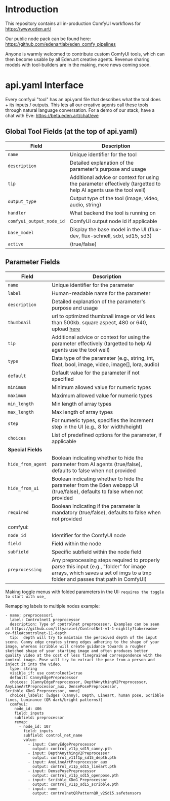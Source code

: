 # Introduction

This repository contains all in-production ComfyUI workflows for https://www.eden.art/

Our public node pack can be found here: https://github.com/edenartlab/eden_comfy_pipelines

Anyone is warmly welcomed to contribute custom ComfyUI tools, which can then become usable by all Eden.art creative agents.
Revenue sharing models with tool-builders are in the making, more news coming soon.

# api.yaml Interface
Every comfyui "tool" has an api.yaml file that describes what the tool does + its inputs / outputs. This lets all our creative agents call these tools through natural language conversation.
For a demo of our stack, have a chat with Eve: https://beta.eden.art/chat/eve

## Global Tool Fields (at the top of api.yaml)

| Field | Description |
|-------|-------------|
| `name` | Unique identifier for the tool |
| `description` | Detailed explanation of the parameter's purpose and usage |
| `tip` | Additional advice or context for using the parameter effectively (targetted to help AI agents use the tool well) |
| `output_type` | Output type of the tool (image, video, audio, string) |
| `handler` | What backend the tool is running on |
| `comfyui_output_node_id` | ComfyUI output node id if applicable |
| `base_model` | Display the base model in the UI (flux-dev, flux-schnell, sdxl, sd15, sd3) |
| `active` | (true/false) |

## Parameter Fields

| Field | Description |
|-------|-------------|
| `name` | Unique identifier for the parameter |
| `label` | Human-readable name for the parameter |
| `description` | Detailed explanation of the parameter's purpose and usage |
| `thumbnail` | url to optimized thumbnail image or vid less than 500kb. square aspect, 480 or 640, upload [here](https://us-east-1.console.aws.amazon.com/s3/buckets/edenartlab-prod-data?region=us-east-1&bucketType=general&prefix=app/&showversions=false) |
| `tip` | Additional advice or context for using the parameter effectively (targetted to help AI agents use the tool well) |
| `type` | Data type of the parameter (e.g., string, int, float, bool, image, video, image[], lora, audio) |
| `default` | Default value for the parameter if not specified |
| `minimum` | Minimum allowed value for numeric types |
| `maximum` | Maximum allowed value for numeric types |
| `min_length` | Min length of array types |
| `max_length` | Max length of array types |
| `step` | For numeric types, specifies the increment step in the UI (e.g., 8 for width/height) |
| `choices` | List of predefined options for the parameter, if applicable |
| **Special Fields** |
| `hide_from_agent` | Boolean indicating whether to hide the parameter from AI agents (true/false), defaults to false when not provided |
| `hide_from_ui` | Boolean indicating whether to hide the parameter from the Eden webapp UI (true/false), defaults to false when not provided |
| `required` | Boolean indicating if the parameter is mandatory (true/false), defaults to false when not provided |
| comfyui: |
| `node_id` | Identifier for the ComfyUI node |
| `field` | Field within the node |
| `subfield` | Specific subfield within the node field |
| `preprocessing` | Any preprocessing steps required to properly parse this input (e.g., "folder" for image arrays, which saves a set of imgs to a tmp folder and passes that path in ComfyUI) |

Making toggle menus with folded parameters in the UI:
`requires the toggle to start with use_ `

Remapping labels to multiple nodes example:
```
- name: preprocessor1
  label: Controlnet1 preprocessor
  description: Type of controlnet preprocessor. Examples can be seen at https://github.com/lllyasviel/ControlNet-v1-1-nightly?tab=readme-ov-file#controlnet-11-depth
  tip:  depth will try to maintain the perceived depth of the input scene. Canny edge creates strong edges adhering to the shape of your image, whereas scribble will create guidance towards a rougher sketched shape of your starting image and often produces better quality video at the cost of less finegrained correspondence with the control image. Pose will try to extract the pose from a person and inject it into the video.
  type: string
  visible_if: use_controlnet1=true
  default: CannyEdgePreprocessor
  choices: [CannyEdgePreprocessor, DepthAnythingV2Preprocessor, AnyLineArtPreprocessor_aux, DensePosePreprocessor, Scribble_XDoG_Preprocessor, none]
  choices_labels: [Edges (Canny), Depth, Lineart, human pose, Scribble lines, Luminance (QR dark/bright patterns)]
  comfyui: 
    node_id: 406
    field: inputs
    subfield: preprocessor    
    remap:
      - node_id: 107
        field: inputs
        subfield: control_net_name
        value:
          - input: CannyEdgePreprocessor
            output: control_v11p_sd15_canny.pth
          - input: DepthAnythingV2Preprocessor
            output: control_v11f1p_sd15_depth.pth
          - input: AnyLineArtPreprocessor_aux
            output: control_v11p_sd15_lineart.pth
          - input: DensePosePreprocessor
            output: control_v11p_sd15_openpose.pth
          - input: Scribble_XDoG_Preprocessor
            output: control_v11p_sd15_scribble.pth
          - input: none
            output: controlnetQRPatternQR_v2Sd15.safetensors
```
